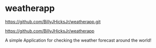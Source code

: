 # weatherapp
https://github.com/BillyJHicksJr/weatherapp.git

https://github.com/BillyJHicksJr/weatherapp

A simple Application for checking the weather forecast around the world!